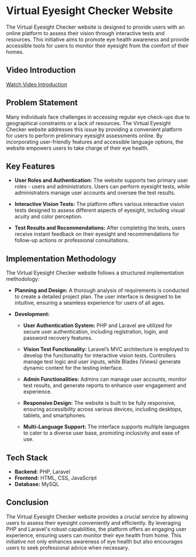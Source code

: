 # Virtual Eyesight Checker Website

The Virtual Eyesight Checker website is designed to provide users with an online platform to assess their vision through interactive tests and resources. This initiative aims to promote eye health awareness and provide accessible tools for users to monitor their eyesight from the comfort of their homes.

## Video Introduction

[Watch Video Introduction](https://drive.google.com/file/d/1bXhWNjYdvpxTtH6A4Es7oNRgrkM47hmD/view?usp=share_link)

## Problem Statement

Many individuals face challenges in accessing regular eye check-ups due to geographical constraints or a lack of resources. The Virtual Eyesight Checker website addresses this issue by providing a convenient platform for users to perform preliminary eyesight assessments online. By incorporating user-friendly features and accessible language options, the website empowers users to take charge of their eye health.

## Key Features

- **User Roles and Authentication:** The website supports two primary user roles - users and administrators. Users can perform eyesight tests, while administrators manage user accounts and oversee the test results.

- **Interactive Vision Tests:** The platform offers various interactive vision tests designed to assess different aspects of eyesight, including visual acuity and color perception.

- **Test Results and Recommendations:** After completing the tests, users receive instant feedback on their eyesight and recommendations for follow-up actions or professional consultations.

## Implementation Methodology

The Virtual Eyesight Checker website follows a structured implementation methodology:

- **Planning and Design:** A thorough analysis of requirements is conducted to create a detailed project plan. The user interface is designed to be intuitive, ensuring a seamless experience for users of all ages.

- **Development:**
  
  - **User Authentication System:** PHP and Laravel are utilized for secure user authentication, including registration, login, and password recovery features.
  
  - **Vision Test Functionality:** Laravel’s MVC architecture is employed to develop the functionality for interactive vision tests. Controllers manage test logic and user inputs, while Blades (Views) generate dynamic content for the testing interface.
  
  - **Admin Functionalities:** Admins can manage user accounts, monitor test results, and generate reports to enhance user engagement and experience.
  
  - **Responsive Design:** The website is built to be fully responsive, ensuring accessibility across various devices, including desktops, tablets, and smartphones.
  
  - **Multi-Language Support:** The interface supports multiple languages to cater to a diverse user base, promoting inclusivity and ease of use.

## Tech Stack

- **Backend:** PHP, Laravel
- **Frontend:** HTML, CSS, JavaScript
- **Database:** MySQL

## Conclusion

The Virtual Eyesight Checker website provides a crucial service by allowing users to assess their eyesight conveniently and efficiently. By leveraging PHP and Laravel's robust capabilities, the platform offers an engaging user experience, ensuring users can monitor their eye health from home. This initiative not only enhances awareness of eye health but also encourages users to seek professional advice when necessary.
